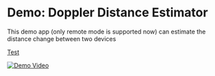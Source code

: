 # Demo: Doppler Distance Estimator
This demo app (only remote mode is supported now) can estimate the distance change between two devices

[Test](/Resource/screenshot_youtube.png?raw=true "screenshot")

[![Demo Video](/Resource/screenshot_youtube.png?raw=true)](https://youtu.be/At8imJVRDq4 "Demo")
